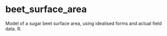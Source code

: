 # beet_surface_area
Model of a sugar beet surface area, using idealised forms and actual field data. R.
